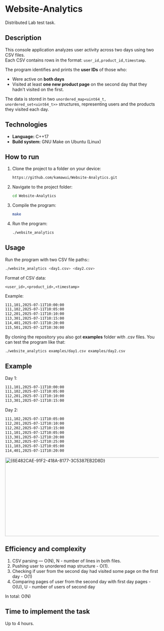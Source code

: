 # Website-Analytics

Distributed Lab test task. 

## Description

This console application analyzes user activity across two days using two CSV files.  
Each CSV contains rows in the format: `user_id,product_id,timestamp`.

The program identifies and prints the **user IDs** of those who:
- Were active on **both days**
- Visited at least **one new product page** on the second day that they hadn't visited on the first.

The data is stored in two `unordered_map<uint64_t, unordered_set<uint64_t>>` structures, representing users and the products they visited each day.

## Technologies
- **Language:** C++17  
- **Build system:** GNU Make on Ubuntu (Linux)  

## How to run
1. Clone the project to a folder on your device:
   
   ```bash
   https://github.com/kamawui/Website-Analytics.git
   ```
   
2. Navigate to the project folder:
   
   ```bash
   cd Website-Analytics
   ```
   
3. Compile the program:
   
   ```bash
   make
   ```
   
4. Run the program:
   ```bash
   ./website_analytics
   ```

## Usage
Run the program with two CSV file paths:: 
```bash
./website_analytics <day1.csv> <day2.csv>
```

Format of CSV data:
```
<user_id>,<product_id>,<timestamp>
```

Example:
```bash
111,101,2025-07-11T10:00:00
111,102,2025-07-11T10:05:00
112,201,2025-07-11T10:10:00
113,301,2025-07-11T10:15:00
114,401,2025-07-11T10:20:00
115,501,2025-07-12T10:30:00
```

By cloning the repository you also got **examples** folder with .csv files. You can test the program like that:
```bash
./website_analytics examples/day1.csv examples/day2.csv
```

## Example
Day 1:
```bash
111,101,2025-07-11T10:00:00
111,102,2025-07-11T10:05:00
112,201,2025-07-11T10:10:00
113,301,2025-07-11T10:15:00
```
Day 2:
```bash
111,102,2025-07-11T10:05:00
112,201,2025-07-12T10:10:00
112,202,2025-07-12T10:15:00
111,101,2025-07-12T10:05:00
113,301,2025-07-12T10:20:00
113,302,2025-07-12T10:25:00
111,103,2025-07-12T10:05:00
114,401,2025-07-11T10:20:00
```
<img width="1423" height="258" alt="{6E482CAE-91F2-418A-8177-3C5387EB2D8D}" src="https://github.com/user-attachments/assets/e61f5baf-bea9-4c9b-9985-43447dfcf036" />



## Efficiency and complexity
1) CSV parsing — O(N), N - number of lines in both files.
2) Pushing user to unordered map structure - O(1).
3) Checking if user from the second day had visited some page on the first day - O(1)
4) Comparing pages of user from the second day with first day pages - O(U), U - number of users of second day

In total:
O(N)

## Time to implement the task
Up to 4 hours.

